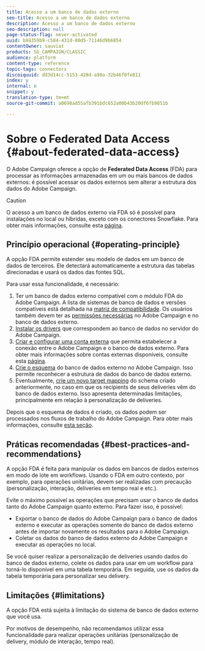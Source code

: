 ```yaml
---
title: Acesso a um banco de dados externo
seo-title: Acesso a um banco de dados externo
description: Acesso a um banco de dados externo
seo-description: null
page-status-flag: never-activated
uuid: b84359b9-c584-431d-80d5-71146d9b6854
contentOwner: sauviat
products: SG_CAMPAIGN/CLASSIC
audience: platform
content-type: reference
topic-tags: connectors
discoiquuid: dd3d14cc-5153-428d-a98a-32b46f0fe811
index: y
internal: n
snippet: y
translation-type: tm+mt
source-git-commit: a0698ad55afb391bdc652a00b43b20df6fb9851b

---
```



# Sobre o Federated Data Access {#about-federated-data-access}

O Adobe Campaign oferece a opção de **Federated Data Access** (FDA) para processar as informações armazenadas em um ou mais bancos de dados externos: é possível acessar os dados externos sem alterar a estrutura dos dados do Adobe Campaign.

>[!CAUTION]
>
>O acesso a um banco de dados externo via FDA só é possível para instalações no local ou híbridas, exceto com os conectores Snowflake. Para obter mais informações, consulte esta [página](https://helpx.adobe.com/campaign/kb/acc-on-prem-vs-hosted.html).

## Princípio operacional {#operating-principle}

A opção FDA permite estender seu modelo de dados em um banco de dados de terceiros. Ele detectará automaticamente a estrutura das tabelas direcionadas e usará os dados das fontes SQL.


Para usar essa funcionalidade, é necessário:

1. Ter um banco de dados externo compatível com o módulo FDA do Adobe Campaign. A lista de sistemas de banco de dados e versões compatíveis está detalhada na [matriz de compatibilidade](https://helpx.adobe.com/campaign/kb/compatibility-matrix.html). Os usuários também devem ter as [permissões necessárias](#remote-database-access-rights) no Adobe Campaign e no banco de dados externo.
1. [Instalar os drivers](#specific-configurations-by-database-type) que correspondem ao banco de dados no servidor do Adobe Campaign.
1. [Criar e configurar uma conta externa](#connecting-to-the-database) que permita estabelecer a conexão entre o Adobe Campaign e o banco de dados externo. Para obter mais informações sobre contas externas disponíveis, consulte esta [página](../../platform/using/external-accounts.md).
1. [Crie o esquema](#creating-the-data-schema) do banco de dados externo no Adobe Campaign. Isso permite reconhecer a estrutura de dados do banco de dados externo.
1. Eventualmente, [crie um novo target mapping](#defining-data-mapping) do schema criado anteriormente, no caso em que os recipients de seus deliveries vêm do banco de dados externo. Isso apresenta determinadas limitações, principalmente em relação à personalização de deliveries.

Depois que o esquema de dados é criado, os dados podem ser processados nos fluxos de trabalho do Adobe Campaign. Para obter mais informações, consulte [esta seção](../../workflow/using/executing-a-workflow.md#architecture).

## Práticas recomendadas {#best-practices-and-recommendations}

A opção FDA é feita para manipular os dados em bancos de dados externos em modo de lote em workflows. Usando o FDA em outro contexto, por exemplo, para operações unitárias, devem ser realizadas com precaução (personalização, interação, deliveries em tempo real e etc.).

Evite o máximo possível as operações que precisam usar o banco de dados tanto do Adobe Campaign quanto externo. Para fazer isso, é possível:

* Exportar o banco de dados do Adobe Campaign para o banco de dados externo e executar as operações somente do banco de dados externo antes de importar novamente os resultados para o Adobe Campaign.
* Coletar os dados do banco de dados externo do Adobe Campaign e executar as operações no local.

Se você quiser realizar a personalização de deliveries usando dados do banco de dados externo, colete os dados para usar em um workflow para torná-lo disponível em uma tabela temporária. Em seguida, use os dados da tabela temporária para personalizar seu delivery.

## Limitações {#limitations}

A opção FDA está sujeita à limitação do sistema de banco de dados externo que você usa.

Por motivos de desempenho, não recomendamos utilizar essa funcionalidade para realizar operações unitárias (personalização de delivery, módulo de interação, tempo real).

